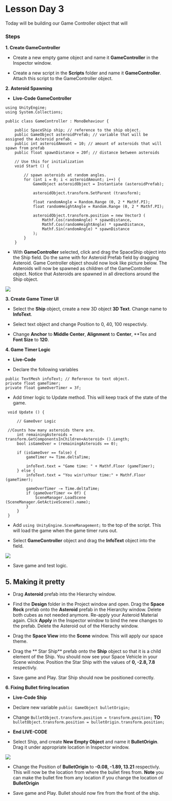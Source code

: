 # Lesson Day 3

Today will be building our Game Controller object that will

### Steps
**1. Create GameController**
- Create a new empty game object and name it **GameController** in the Inspector window.

- Create a new script in the **Scripts** folder and name it **GameController**. Attach this script to the GameController object.

**2. Asteroid Spawning**
- **Live-Code GameController**
```
using UnityEngine;
using System.Collections;

public class GameController : MonoBehaviour {

	public SpaceShip ship; // reference to the ship object.
	public GameObject asteroidPrefab; // variable that will be assigned the Asteroid prefab.
	public int asteroidAmount = 10; // amount of asteroids that will spawn from prefab
	public float spawnDistance = 20f; // distance between asteroids

	// Use this for initialization
	void Start () {
		
		// spawn asteroids at random angles.
		for (int i = 0; i < asteroidAmount; i++) {
			GameObject asteroidObject = Instantiate (asteroidPrefab);

			asteroidObject.transform.SetParent (transform);

			float randomAngle = Random.Range (0, 2 * Mathf.PI);
			float randomHeightAngle = Random.Range (0, 2 * Mathf.PI);

			asteroidObject.transform.position = new Vector3 (
				Mathf.Cos(randomAngle) * spawnDistance,
				Mathf.Cos(randomHeightAngle) * spawnDistance,
				Mathf.Sin(randomAngle) * spawnDistance
			);
		}
	}
  ```
  
  - With **GameController** selected, click and drag the SpaceShip object into the Ship field. Do the same with for Asteroid Prefab field by dragging Asteroid. Game Controller object should now look like picture below. The Asteroids will now be spawned as children of the GameController object. Notice that Asteroids are spawned in all directions around the Ship object.
  
![](http://i.imgur.com/Hv1vjXL.png)
 
 **3. Create Game Timer UI**
  - Select the **Ship** object, create a new 3D object **3D Text**. Change name to **InfoText**.
  
  - Select text object and change Position to 0, 40, 100 respectivly.
  
  - Change **Anchor** to **Middle Center**, **Alignment** to **Center**, **Tex and **Font Size** to **120**.
  
  **4. Game Timer Logic**
   - **Live-Code**
   
   - Declare the following variables
   ```
   public TextMesh infoText; // Reference to text object.
   private float gameTimer;
   private float gameOverTimer = 3f;
   ```
   - Add timer logic to Update method. This will keep track of the state of the game.
   ```// Update is called once per frame
	void Update () {

		// GameOver Logic
    
    //Counts how many asteroids there are.
		int remainingAsteroids = transform.GetComponentsInChildren<Asteroid> ().Length;
		bool isGameOver = (remainingAsteroids == 0);

		if (isGameOver == false) { 
			gameTimer += Time.deltaTime;

			infoText.text = "Game time: " + Mathf.Floor (gameTimer);
		} else {
			infoText.text = "You win!\nYour time:" + Mathf.Floor (gameTimer);

			gameOverTimer -= Time.deltaTime;
			if (gameOverTimer <= 0f) {
				SceneManager.LoadScene (SceneManager.GetActiveScene().name);
			}
		}
	}
  ```
  - Add ```using UnityEngine.SceneManagement;``` to the top of the script. This will load the game when the game timer runs out.
  
  - Select **GameController** object and drag the **InfoText** object into the field.
  
  ![](http://i.imgur.com/dukSZ4Q.png)
  
  - Save game and test logic.
  
  **5. Making it pretty**
  - 
  - Drag **Asteroid** prefab into the Hierarchy window.
  
  - Find the **Design** folder in the Project window and open. Drag the **Space Rock** prefab onto the **Asteroid** prefab in the Hierarchy window. Delete both cubes as not needed anymore. Re-apply your Asteroid Material again. Click **Apply** in the Inspector window to bind the new changes to the prefab. Delete the Asteroid out of the Hierachy window.
  
  - Drag the **Space View** into the **Scene** window. This will apply our space theme.
  
  - Drag the ** Star Ship** prefab onto the **Ship** object so that it is a child element of the Ship. You should now see your Space Vehicle in your Scene window. Position the Star Ship with the values of **0, -2.8, 7.8** respectivly.
  
  - Save game and Play. Star Ship should now be positioned correctly.
  
  **6. Fixing Bullet firing location**
  - **Live-Code Ship**
  
  - Declare new variable ```public GameObject bulletOrigin;```
  
  - Change ```BulletObject.transform.position = transform.position;``` **TO** ```bulletObject.transform.position = bulletOrigin.transform.position;```
  - **End LIVE-CODE**
  
  - Select Ship, and create **New Empty Object** and name it **BulletOrigin**. Drag it under appropriate location in Inspector window.
  
![](http://i.imgur.com/Rel2fnD.png)
  
  - Change the Position of **BulletOrigin** to **-0.08, -1.89, 13.21** respectivly. This will now be the location from where the bullet fires from. **Note** you can make the bullet fire from any location if you change the location of **BulletOrigin**
  
  - Save game and Play. Bullet should now fire from the front of the ship.
  
  

   
   

